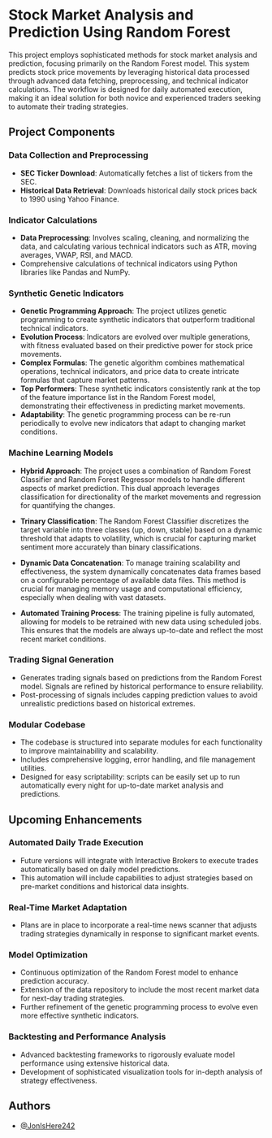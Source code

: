 # Stock Market Analysis and Prediction Using Random Forest

This project employs sophisticated methods for stock market analysis and prediction, focusing primarily on the Random Forest model. This system predicts stock price movements by leveraging historical data processed through advanced data fetching, preprocessing, and technical indicator calculations. The workflow is designed for daily automated execution, making it an ideal solution for both novice and experienced traders seeking to automate their trading strategies.

## Project Components

### Data Collection and Preprocessing
- **SEC Ticker Download**: Automatically fetches a list of tickers from the SEC.
- **Historical Data Retrieval**: Downloads historical daily stock prices back to 1990 using Yahoo Finance.

### Indicator Calculations
- **Data Preprocessing**: Involves scaling, cleaning, and normalizing the data, and calculating various technical indicators such as ATR, moving averages, VWAP, RSI, and MACD.
- Comprehensive calculations of technical indicators using Python libraries like Pandas and NumPy.

### Synthetic Genetic Indicators
- **Genetic Programming Approach**: The project utilizes genetic programming to create synthetic indicators that outperform traditional technical indicators.
- **Evolution Process**: Indicators are evolved over multiple generations, with fitness evaluated based on their predictive power for stock price movements.
- **Complex Formulas**: The genetic algorithm combines mathematical operations, technical indicators, and price data to create intricate formulas that capture market patterns.
- **Top Performers**: These synthetic indicators consistently rank at the top of the feature importance list in the Random Forest model, demonstrating their effectiveness in predicting market movements.
- **Adaptability**: The genetic programming process can be re-run periodically to evolve new indicators that adapt to changing market conditions.

### Machine Learning Models
- **Hybrid Approach**: The project uses a combination of Random Forest Classifier and Random Forest Regressor models to handle different aspects of market prediction. This dual approach leverages classification for directionality of the market movements and regression for quantifying the changes.

- **Trinary Classification**: The Random Forest Classifier discretizes the target variable into three classes (up, down, stable) based on a dynamic threshold that adapts to volatility, which is crucial for capturing market sentiment more accurately than binary classifications.

- **Dynamic Data Concatenation**: To manage training scalability and effectiveness, the system dynamically concatenates data frames based on a configurable percentage of available data files. This method is crucial for managing memory usage and computational efficiency, especially when dealing with vast datasets.

- **Automated Training Process**: The training pipeline is fully automated, allowing for models to be retrained with new data using scheduled jobs. This ensures that the models are always up-to-date and reflect the most recent market conditions.

### Trading Signal Generation
- Generates trading signals based on predictions from the Random Forest model. Signals are refined by historical performance to ensure reliability.
- Post-processing of signals includes capping prediction values to avoid unrealistic predictions based on historical extremes.

### Modular Codebase
- The codebase is structured into separate modules for each functionality to improve maintainability and scalability.
- Includes comprehensive logging, error handling, and file management utilities.
- Designed for easy scriptability: scripts can be easily set up to run automatically every night for up-to-date market analysis and predictions.

## Upcoming Enhancements

### Automated Daily Trade Execution
- Future versions will integrate with Interactive Brokers to execute trades automatically based on daily model predictions.
- This automation will include capabilities to adjust strategies based on pre-market conditions and historical data insights.

### Real-Time Market Adaptation
- Plans are in place to incorporate a real-time news scanner that adjusts trading strategies dynamically in response to significant market events.

### Model Optimization
- Continuous optimization of the Random Forest model to enhance prediction accuracy.
- Extension of the data repository to include the most recent market data for next-day trading strategies.
- Further refinement of the genetic programming process to evolve even more effective synthetic indicators.

### Backtesting and Performance Analysis
- Advanced backtesting frameworks to rigorously evaluate model performance using extensive historical data.
- Development of sophisticated visualization tools for in-depth analysis of strategy effectiveness.

## Authors
- [@JonIsHere242](https://github.com/JonIsHere242)
